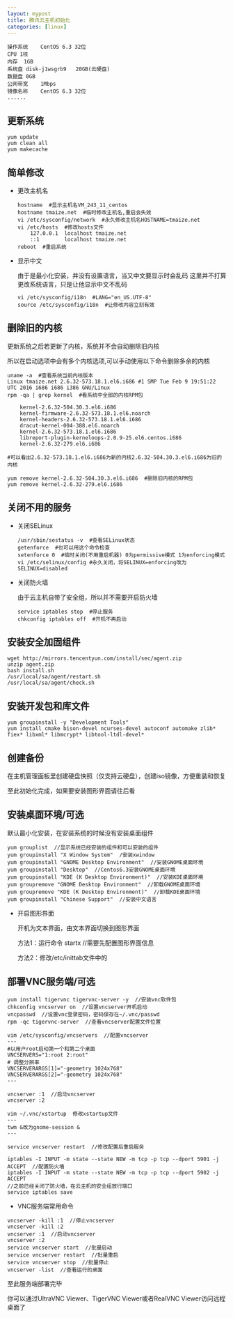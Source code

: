 ```yaml
---
layout: mypost
title: 腾讯云主机初始化
categories: [linux]
---
```


```
操作系统	CentOS 6.3 32位
CPU	1核
内存	1GB
系统盘	disk-j1wsgrb9	20GB(云硬盘)
数据盘	0GB
公网带宽	1Mbps
镜像名称	CentOS 6.3 32位
......
```
		
## 更新系统

```
yum update
yum clean all
yum makecache
```

## 简单修改

+ 更改主机名

	```
	hostname  #显示主机名VM_243_11_centos
	hostname tmaize.net  #临时修改主机名,重启会失效
	vi /etc/sysconfig/network  #永久修改主机名HOSTNAME=tmaize.net
	vi /etc/hosts  #修改hosts文件
		127.0.0.1  localhost tmaize.net
		::1        localhost tmaize.net
	reboot  #重启系统
	```

+ 显示中文

	由于是最小化安装，并没有设置语言，当又中文要显示时会乱码
	这里并不打算更改系统语言，只是让他显示中文不乱码
	
	```
	vi /etc/sysconfig/i18n  #LANG="en_US.UTF-8"
	source /etc/sysconfig/i18n  #让修改内容立刻有效
	```

## 删除旧的内核
	
更新系统之后若更新了内核，系统并不会自动删除旧内核

所以在启动选项中会有多个内核选项,可以手动使用以下命令删除多余的内核

```
uname -a  #查看系统当前内核版本
Linux tmaize.net 2.6.32-573.18.1.el6.i686 #1 SMP Tue Feb 9 19:51:22 UTC 2016 i686 i686 i386 GNU/Linux
rpm -qa | grep kernel  #看系统中全部的内核RPM包

	kernel-2.6.32-504.30.3.el6.i686
	kernel-firmware-2.6.32-573.18.1.el6.noarch
	kernel-headers-2.6.32-573.18.1.el6.i686
	dracut-kernel-004-388.el6.noarch
	kernel-2.6.32-573.18.1.el6.i686
	libreport-plugin-kerneloops-2.0.9-25.el6.centos.i686
	kernel-2.6.32-279.el6.i686

#可以看出2.6.32-573.18.1.el6.i686为新的内核2.6.32-504.30.3.el6.i686为旧的内核

yum remove kernel-2.6.32-504.30.3.el6.i686  #删除旧内核的RPM包
yum remove kernel-2.6.32-279.el6.i686
```

## 关闭不用的服务
	
+ 关闭SELinux

	```
	/usr/sbin/sestatus -v  #查看SELinux状态
	getenforce  #也可以用这个命令检查
	setenforce 0  #临时关闭(不用重启机器) 0为permissive模式 1为enforcing模式
	vi /etc/selinux/config #永久关闭，将SELINUX=enforcing改为SELINUX=disabled
	```

+ 关闭防火墙

	由于云主机自带了安全组，所以并不需要开启防火墙

	```
	service iptables stop  #停止服务 
	chkconfig iptables off  #开机不再启动
	```

## 安装安全加固组件

```
wget http://mirrors.tencentyun.com/install/sec/agent.zip
unzip agent.zip
bash install.sh
/usr/local/sa/agent/restart.sh
/usr/local/sa/agent/check.sh
```

## 安装开发包和库文件

```
yum groupinstall -y "Development Tools"
yum install cmake bison-devel ncurses-devel autoconf automake zlib* fiex* libxml* libmcrypt* libtool-ltdl-devel*
```

## 创建备份

在主机管理面板里创建硬盘快照（仅支持云硬盘），创建iso镜像，方便重装和恢复

至此初始化完成，如果要安装图形界面请往后看

## 安装桌面环境/可选

默认最小化安装，在安装系统的时候没有安装桌面组件

```
yum grouplist  //显示系统已经安装的组件和可以安装的组件 
yum groupinstall "X Window System"  /安装xwindow 
yum groupinstall "GNOME Desktop Environment"  //安装GNOME桌面环境
yum groupinstall "Desktop"  //Centos6.3安装GNOME桌面环境	
yum groupinstall "KDE (K Desktop Environment)"  //安装KDE桌面环境 
yum groupremove "GNOME Desktop Environment"  //卸载GNOME桌面环境  
yum groupremove "KDE (K Desktop Environment)"  //卸载KDE桌面环境
yum groupinstall "Chinese Support"  //安装中文语言
```

+ 开启图形界面

	开机为文本界面，由文本界面切换到图形界面

	方法1：运行命令 startx  //需要先配置图形界面信息

	方法2：修改/etc/inittab文件中的
	
## 部署VNC服务端/可选

```
yum install tigervnc tigervnc-server -y  //安装vnc软件包
chkconfig vncserver on  //设置vncserver开机启动
vncpasswd  //设置vnc登录密码，密码保存在~/.vnc/passwd
rpm -qc tigervnc-server  //查看vncserver配置文件位置

vim /etc/sysconfig/vncservers  //配置vncserver
---
#以用户root启动第一个和第二个桌面
VNCSERVERS="1:root 2:root"
# 调整分辨率
VNCSERVERARGS[1]="-geometry 1024x768"
VNCSERVERARGS[2]="-geometry 1024x768"
---

vncserver :1  //启动vncserver
vncserver :2

vim ~/.vnc/xstartup  修改xstartup文件
---
twm &改为gnome-session &
---

service vncserver restart  //修改配置后重启服务

iptables -I INPUT -m state --state NEW -m tcp -p tcp --dport 5901 -j ACCEPT  //配置防火墙
iptables -I INPUT -m state --state NEW -m tcp -p tcp --dport 5902 -j ACCEPT
//之前已经关闭了防火墙，在云主机的安全组放行端口
service iptables save
```

+ VNC服务端常用命令

```
vncserver -kill :1  //停止vncserver
vncserver -kill :2
vncserver :1  //启动vncserver
vncserver :2
service vncserver start  //批量启动
service vncserver restart  //批量重启
service vncserver stop  //批量停止
vncserver -list  //查看运行的桌面
```

至此服务端部署完毕

你可以通过UltraVNC Viewer、TigerVNC Viewer或者RealVNC Viewer访问远程桌面了
	